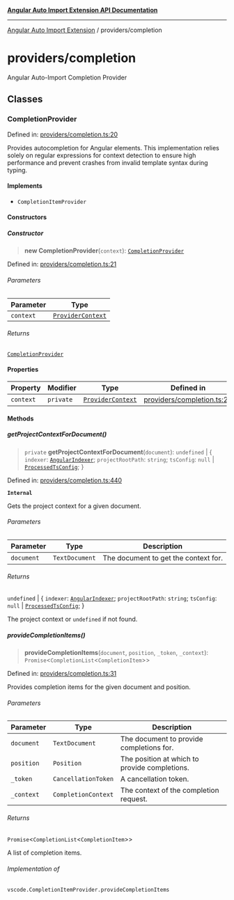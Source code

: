 [**Angular Auto Import Extension API Documentation**](../README.md)

***

[Angular Auto Import Extension](../README.md) / providers/completion

# providers/completion

Angular Auto-Import Completion Provider

## Classes

### CompletionProvider

Defined in: [providers/completion.ts:20](https://github.com/ngx-rock/vscode-angular-auto-import/blob/main/src/providers/completion.ts#L20)

Provides autocompletion for Angular elements.
This implementation relies solely on regular expressions for context detection to ensure
high performance and prevent crashes from invalid template syntax during typing.

#### Implements

- `CompletionItemProvider`

#### Constructors

##### Constructor

> **new CompletionProvider**(`context`): [`CompletionProvider`](#completionprovider)

Defined in: [providers/completion.ts:21](https://github.com/ngx-rock/vscode-angular-auto-import/blob/main/src/providers/completion.ts#L21)

###### Parameters

| Parameter | Type |
| ------ | ------ |
| `context` | [`ProviderContext`](../providers.md#providercontext) |

###### Returns

[`CompletionProvider`](#completionprovider)

#### Properties

| Property | Modifier | Type | Defined in |
| ------ | ------ | ------ | ------ |
| <a id="context"></a> `context` | `private` | [`ProviderContext`](../providers.md#providercontext) | [providers/completion.ts:21](https://github.com/ngx-rock/vscode-angular-auto-import/blob/main/src/providers/completion.ts#L21) |

#### Methods

##### getProjectContextForDocument()

> `private` **getProjectContextForDocument**(`document`): `undefined` \| \{ `indexer`: [`AngularIndexer`](../services/indexer.md#angularindexer); `projectRootPath`: `string`; `tsConfig`: `null` \| [`ProcessedTsConfig`](../types/tsconfig.md#processedtsconfig); \}

Defined in: [providers/completion.ts:440](https://github.com/ngx-rock/vscode-angular-auto-import/blob/main/src/providers/completion.ts#L440)

**`Internal`**

Gets the project context for a given document.

###### Parameters

| Parameter | Type | Description |
| ------ | ------ | ------ |
| `document` | `TextDocument` | The document to get the context for. |

###### Returns

`undefined` \| \{ `indexer`: [`AngularIndexer`](../services/indexer.md#angularindexer); `projectRootPath`: `string`; `tsConfig`: `null` \| [`ProcessedTsConfig`](../types/tsconfig.md#processedtsconfig); \}

The project context or `undefined` if not found.

##### provideCompletionItems()

> **provideCompletionItems**(`document`, `position`, `_token`, `_context`): `Promise`\<`CompletionList`\<`CompletionItem`\>\>

Defined in: [providers/completion.ts:31](https://github.com/ngx-rock/vscode-angular-auto-import/blob/main/src/providers/completion.ts#L31)

Provides completion items for the given document and position.

###### Parameters

| Parameter | Type | Description |
| ------ | ------ | ------ |
| `document` | `TextDocument` | The document to provide completions for. |
| `position` | `Position` | The position at which to provide completions. |
| `_token` | `CancellationToken` | A cancellation token. |
| `_context` | `CompletionContext` | The context of the completion request. |

###### Returns

`Promise`\<`CompletionList`\<`CompletionItem`\>\>

A list of completion items.

###### Implementation of

`vscode.CompletionItemProvider.provideCompletionItems`
